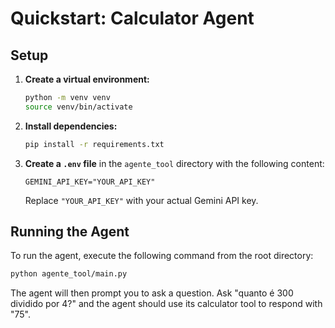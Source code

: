 # Quickstart: Calculator Agent

## Setup

1.  **Create a virtual environment:**
    ```bash
    python -m venv venv
    source venv/bin/activate
    ```

2.  **Install dependencies:**
    ```bash
    pip install -r requirements.txt
    ```

3.  **Create a `.env` file** in the `agente_tool` directory with the following content:
    ```
    GEMINI_API_KEY="YOUR_API_KEY"
    ```
    Replace `"YOUR_API_KEY"` with your actual Gemini API key.

## Running the Agent

To run the agent, execute the following command from the root directory:

```bash
python agente_tool/main.py
```

The agent will then prompt you to ask a question. Ask "quanto é 300 dividido por 4?" and the agent should use its calculator tool to respond with "75".
